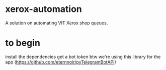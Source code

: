 # xerox-automation
A solution on automating VIT Xerox shop queues. 

# to begin

install the dependencies
get a bot token 
btw we're using this library for the app (https://github.com/eternnoir/pyTelegramBotAPI)
